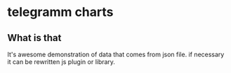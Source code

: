 # telegramm charts

## What is that
It's awesome demonstration of data that comes from json file. if necessary it can be rewritten js plugin or library. 
